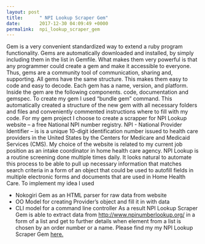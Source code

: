 ```yaml
---
layout: post
title:      " NPI Lookup Scraper Gem"
date:       2017-12-30 04:09:49 +0000
permalink:  npi_lookup_scraper_gem
---
```



Gem is a very convenient standardized way to extend a ruby program functionality.  Gems are automatically downloaded and installed, by simply including them in the list in Gemfile.  What makes them very powerful is that any programmer could create a gem and make it accessible to everyone. Thus, gems are a community tool of communication, sharing and, supporting.
All gems have the same structure. This makes them easy to code and easy to decode. Each gem has a name, version, and platform. Inside the gem are the following components. code, documentation and gemspec.
To create my gem I used “bundle gem” command. This automatically created a structure of the new gem with all necessary folders and files and conveniently commented instructions where to fill with my code.
For my gem project I choose to create a scrapper for NPI Lookup website – a free National NPI number registry. NPI - National Provider Identifier – is is a unique 10-digit identification number issued to health care providers in the United States by the Centers for Medicare and Medicaid Services (CMS). My choice of the website is related to my current job position as an intake coordinator in home health care agency. NPI Lookup is a routine screening done multiple times daily.  It looks natural to automate this process to be able to pull up necessary information that matches search criteria in a form of an object that could be used to autofill fields in multiple electronic forms and documents that are used in Home Health Care.
To implement my idea I used 
 - Nokogiri Gem as an HTML parser for raw data from website
- OO Model for creating Provider’s object  and fill it in with data
- CLI model for a command line controller
As a result NPI Lookup Scraper Gem is able to extract data from http://www.npinumberlookup.org/ in a form of a list and get to further details when element from a list is chosen by an order number or a name.
Please find my  my   NPI Lookup Scraper Gem [here.](https://github.com/Mathwell/NPI-Lookup-Scraper)

